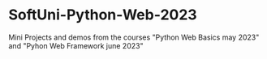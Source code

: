 # SoftUni-Python-Web-2023
Mini Projects and demos from the courses "Python Web Basics may 2023" and "Pyhon Web Framework june 2023"
